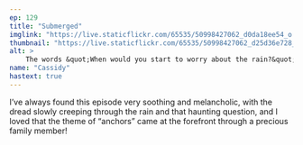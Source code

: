 ```yaml
---
ep: 129
title: "Submerged"
imglink: "https://live.staticflickr.com/65535/50998427062_d0da18ee54_o.jpg"
thumbnail: "https://live.staticflickr.com/65535/50998427062_d25d36e728_q.jpg"
alt: >
    The words &quot;When would you start to worry about the rain?&quot; written in cursive, with emphasis on the &quot;you&quot;. Underneath is a stylized kukri blade. Behind everything, a regular pattern of rain drops in shades of blue. Under the kukri, the pattern breaks and there is only splashes instead at the bottom of the image, as if the blade cut the rain off.
name: "Cassidy"
hastext: true
---
```

I’ve always found this episode very soothing and melancholic, with the dread slowly creeping through the rain and that haunting question, and I loved that the theme of “anchors” came at the forefront through a precious family member!